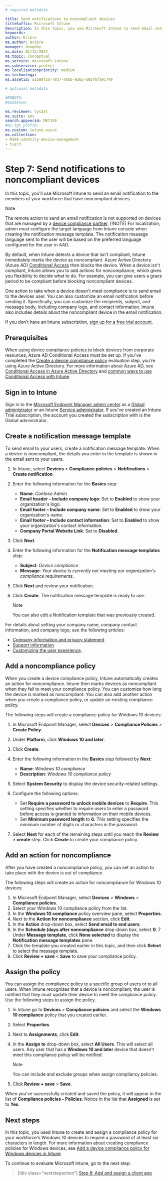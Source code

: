 ```yaml
---
# required metadata

title: Send notifications to noncompliant devices
titleSuffix: Microsoft Intune
description: In this topic, you use Microsoft Intune to send email notifications to noncompliant devices.
keywords:
author: Erikre
ms.author: erikre
manager: dougeby
ms.date: 01/12/2022
ms.topic: conceptual
ms.service: microsoft-intune
ms.subservice: protect
ms.localizationpriority: medium
ms.technology:
ms.assetid: a1b89f2d-7937-46bb-926b-b05f6fa9c749

# optional metadata

#ROBOTS:
#audience:

ms.reviewer: tycast
ms.suite: ems
search.appverid: MET150
#ms.tgt_pltfrm:
ms.custom: intune-azure
ms.collection: 
- M365-identity-device-management
- tier3
---
```


# Step 7: Send notifications to noncompliant devices

In this topic, you'll use Microsoft Intune to send an email notification to the members of your workforce that have noncompliant devices.

> [!NOTE]
> The remote action to send an email notification is not supported on devices that are managed by a [device compliance partner](../protect/device-compliance-partners.md).
> [!NOTE]
> For localization, admin must configure the target language from Intune console when creating the notification message template. The notification message language sent to the user will be based on the preferred language configured for the user in AAD. 

By default, when Intune detects a device that isn't compliant, Intune immediately marks the device as noncompliant. Azure Active Directory (Azure AD) [Conditional Access](/azure/active-directory/active-directory-conditional-access-azure-portal) then blocks the device. When a device isn't compliant, Intune allows you to add actions for noncompliance, which gives you flexibility to decide what to do. For example, you can give users a grace period to be compliant before blocking noncompliant devices.

One action to take when a device doesn't meet compliance is to send email to the devices user. You can also customize an email notification before sending it. Specifically, you can customize the recipients, subject, and message body, including company logo, and contact information. Intune also includes details about the noncompliant device in the email notification.

If you don't have an Intune subscription, [sign up for a free trial account](../fundamentals/free-trial-sign-up.md).

## Prerequisites

When using device compliance policies to block devices from corporate resources, Azure AD Conditional Access must be set up. If you've completed the [Create a device compliance policy](quickstart-set-password-length-android.md) evaluation step, you're using Azure Active Directory. For more information about Azure AD, see [Conditional Access in Azure Active Directory](/azure/active-directory/active-directory-conditional-access-azure-portal) and [common ways to use Conditional Access with Intune](../protect/conditional-access-intune-common-ways-use.md).


## Sign in to Intune

Sign in to the [Microsoft Endpoint Manager admin center](https://go.microsoft.com/fwlink/?linkid=2109431) as a [Global administrator](../fundamentals/users-add.md#types-of-administrators) or an Intune [Service administrator](../fundamentals/users-add.md#types-of-administrators). If you've created an Intune Trial subscription, the account you created the subscription with is the Global administrator.

## Create a notification message template

To send email to your users, create a notification message template. When a device is noncompliant, the details you enter in the template is shown in the email sent to your users.

1. In Intune, select **Devices** > **Compliance policies** > **Notifications** > **Create notification**.
2. Enter the following information for the **Basics** step:
   - **Name**: *Contoso Admin*
   - **Email header – Include company logo**: Set to **Enabled** to show your organization's logo.
   - **Email footer – Include company name**: Set to **Enabled** to show your organization's name.
   - **Email footer – Include contact information**: Set to **Enabled** to show your organization's contact information.
   - **Company Portal Website Link**: Set to **Disabled**.
3. Click **Next**.
4. Enter the following information for the **Notification message templates** step:
   - **Subject**: *Device compliance*
   - **Message**: *Your device is currently not meeting our organization's compliance requirements.*
5. Click **Next** and review your notification. 
6. Click **Create**. The notification message template is ready to use.

   > [!NOTE]
   > You can also edit a Notification template that was previously created.

For details about setting your company name, company contact information, and company logo, see the following articles:

- [Company information and privacy statement](../apps/company-portal-app.md#configuration)
- [Support information](../apps/company-portal-app.md#support-information)
- [Customizing the user experience](../apps/company-portal-app.md#customizing-the-user-experience).

## Add a noncompliance policy

When you create a device compliance policy, Intune automatically creates an action for noncompliance. Intune then marks devices as noncompliant when they fail to meet your compliance policy. You can customize how long the device is marked as noncompliant. You can also add another action when you create a compliance policy, or update an existing compliance policy.

The following steps will create a compliance policy for Windows 10 devices:

1. In Microsoft Endpoint Manager, select **Devices** > **Compliance Policies** > **Create Policy**.
2. Under **Platform**, click **Windows 10 and later**.
3. Click **Create**.
4. Enter the following information in the **Basics** step followed by **Next**:

   - **Name**: *Windows 10 compliance*
   - **Description**: *Windows 10 compliance policy*

5. Select **System Security** to display the device security-related settings.
6. Configure the following options:

   - Set **Require a password to unlock mobile devices** to **Require**. This setting specifies whether to require users to enter a password before access is granted to information on their mobile devices.
   - Set **Minimum password length** to **6**. This setting specifies the minimum number of digits or characters in the password.
7. Select **Next** for each of the remaining steps until you reach the **Review + create** step. Click **Create** to create your compliance policy.

## Add an action for noncompliance

After you have created a noncompliance policy, you can set an action to take place with the device is out of compliance.

The following steps will create an action for noncompliance for Windows 10 devices:

1. In Microsoft Endpoint Manager, select **Devices** > **Windows** > **Compliance policies**.
2. Select your Windows 10 compliance policy from the list.
3. In the **Windows 10 compliance** policy overview pane, select **Properties**.
4. Next to the **Action for noncompliance** section, click **Edit**.
5. In the **Action** drop-down box, select **Send email to end users**.
6. In the **Schedule (days after noncompliance** drop-down box, select **0**.
7  Under **Message template**,  click **None selected** to display the **Notification message templates** pane.
8. Click the template you created earlier in this topic, and then click **Select** to select the message template.
9. Click **Review + save** < **Save** to save your compliance policy.

## Assign the policy

You can assign the compliance policy to a specific group of users or to all users. When Intune recognizes that a device is noncompliant, the user is notified that they must update their device to meet the compliance policy. Use the following steps to assign the policy.

1. In Intune go to **Devices** > **Compliance policies** and select the **Windows 10 compliance** policy that you created earlier.
2. Select **Properties**. 
3. Next to **Assignments**, click **Edit**.
4. In the **Assign to** drop-down box, select **All Users**. This will select all users. Any user that has a **Windows 10 and later** device that doesn't meet this compliance policy will be notified.

    > [!NOTE]
    > You can include and exclude groups when assign compliancy policies.

4. Click **Review + save** > **Save**.

When you've successfully created and saved the policy, it will appear in the list of **Compliance policies - Policies**. Notice in the list that **Assigned** is set to **Yes**.

## Next steps

In this topic, you used Intune to create and assign a compliance policy for your workforce's Windows 10 devices to require a password of at least six characters in length. For more information about creating compliance policies for Windows devices, see [Add a device compliance policy for Windows devices in Intune](compliance-policy-create-windows.md).

To continue to evaluate Microsoft Intune, go to the next step:

> [!div class="nextstepaction"]
> [Step 8: Add and assign a client app](../apps/quickstart-add-assign-app.md)
